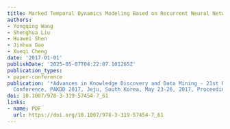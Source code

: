 ```yaml
---
title: Marked Temporal Dynamics Modeling Based on Recurrent Neural Network
authors:
- Yongqing Wang
- Shenghua Liu
- Huawei Shen
- Jinhua Gao
- Xueqi Cheng
date: '2017-01-01'
publishDate: '2025-05-07T04:22:07.101265Z'
publication_types:
- paper-conference
publication: '*Advances in Knowledge Discovery and Data Mining - 21st Pacific-Asia
  Conference, PAKDD 2017, Jeju, South Korea, May 23-26, 2017, Proceedings, Part I*'
doi: 10.1007/978-3-319-57454-7_61
links:
- name: PDF
  url: https://doi.org/10.1007/978-3-319-57454-7_61
---
```

